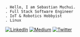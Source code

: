 

```shell
. Hello, I am Sebastian Muchui.
. Full Stack Software Engineer
. IoT & Robotics Hobbyist
. Linux

```
[![LinkedIn](https://img.shields.io/badge/LinkedIn-%230077B5.svg?logo=linkedin&logoColor=white)](https://linkedin.com/in/astianmuchui) [![Medium](https://img.shields.io/badge/Medium-12100E?logo=medium&logoColor=white)](https://medium.com/@sebastianmuchui) [![Twitter](https://img.shields.io/badge/Twitter-%231DA1F2.svg?logo=Twitter&logoColor=white)](https://twitter.com/astianmuchui) 

